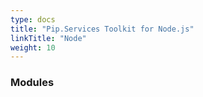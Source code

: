 ```yaml
---
type: docs
title: "Pip.Services Toolkit for Node.js"
linkTitle: "Node"
weight: 10
---
```


### Modules